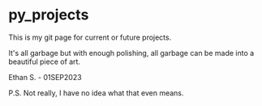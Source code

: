 # py_projects

This is my git page for current or future projects. 



It's all garbage but with enough polishing, all garbage can be made into a beautiful piece of art.

Ethan S. - 01SEP2023

P.S. Not really, I have no idea what that even means.
